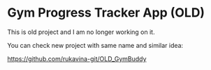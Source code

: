 # Gym Progress Tracker App (OLD)

This is old project and I am no longer working on it.

You can check new project with same name and similar idea:


https://github.com/rukavina-git/OLD_GymBuddy
